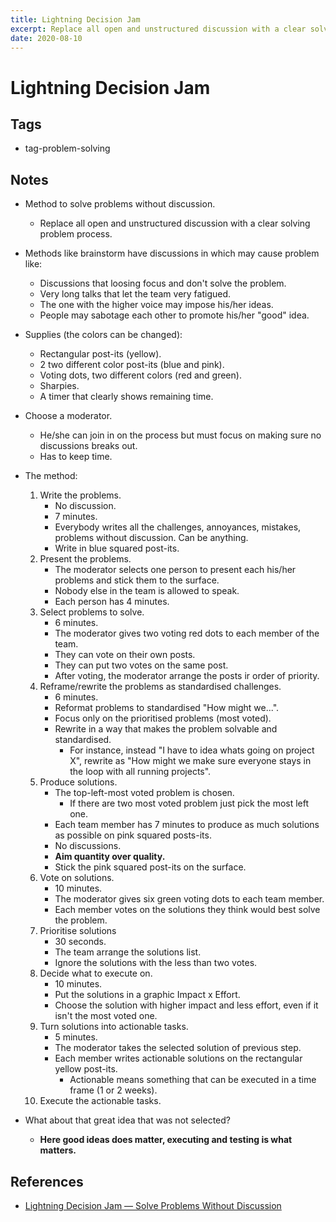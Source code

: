 ```yaml
---
title: Lightning Decision Jam
excerpt: Replace all open and unstructured discussion with a clear solving problem process.
date: 2020-08-10
---
```


# Lightning Decision Jam

## Tags

- tag-problem-solving

## Notes

- Method to solve problems without discussion.
  - Replace all open and unstructured discussion with a clear solving problem process.
- Methods like brainstorm have discussions in which may cause problem like:
  - Discussions that loosing focus and don't solve the problem.
  - Very long talks that let the team very fatigued.
  - The one with the higher voice may impose his/her ideas.
  - People may sabotage each other to promote his/her "good" idea.
- Supplies (the colors can be changed):
  - Rectangular post-its (yellow).
  - 2 two different color post-its (blue and pink).
  - Voting dots, two different colors (red and green).
  - Sharpies.
  - A timer that clearly shows remaining time.
- Choose a moderator.
  - He/she can join in on the process but must focus on making sure no discussions breaks out.
  - Has to keep time.
- The method:

  1. Write the problems.
     - No discussion.
     - 7 minutes.
     - Everybody writes all the challenges, annoyances, mistakes, problems without discussion. Can be anything.
     - Write in blue squared post-its.
  2. Present the problems.
     - The moderator selects one person to present each his/her problems and stick them to the surface.
     - Nobody else in the team is allowed to speak.
     - Each person has 4 minutes.
  3. Select problems to solve.
     - 6 minutes.
     - The moderator gives two voting red dots to each member of the team.
     - They can vote on their own posts.
     - They can put two votes on the same post.
     - After voting, the moderator arrange the posts ir order of priority.
  4. Reframe/rewrite the problems as standardised challenges.
     - 6 minutes.
     - Reformat problems to standardised "How might we...".
     - Focus only on the prioritised problems (most voted).
     - Rewrite in a way that makes the problem solvable and standardised.
       - For instance, instead "I have to idea whats going on project X", rewrite as "How might we make sure everyone stays in the loop with all running projects".
  5. Produce solutions.
     - The top-left-most voted problem is chosen.
       - If there are two most voted problem just pick the most left one.
     - Each team member has 7 minutes to produce as much solutions as possible on pink squared posts-its.
     - No discussions.
     - **Aim quantity over quality.**
     - Stick the pink squared post-its on the surface.
  6. Vote on solutions.
     - 10 minutes.
     - The moderator gives six green voting dots to each team member.
     - Each member votes on the solutions they think would best solve the problem.
  7. Prioritise solutions
     - 30 seconds.
     - The team arrange the solutions list.
     - Ignore the solutions with the less than two votes.
  8. Decide what to execute on.
     - 10 minutes.
     - Put the solutions in a graphic Impact x Effort.
     - Choose the solution with higher impact and less effort, even if it isn't the most voted one.
  9. Turn solutions into actionable tasks.
     - 5 minutes.
     - The moderator takes the selected solution of previous step.
     - Each member writes actionable solutions on the rectangular yellow post-its.
       - Actionable means something that can be executed in a time frame (1 or 2 weeks).
  10. Execute the actionable tasks.

- What about that great idea that was not selected?
  - **Here good ideas does matter, executing and testing is what matters.**

## References

- [Lightning Decision Jam — Solve Problems Without Discussion](https://medium.muz.li/a-super-simple-exercise-for-solving-almost-any-product-design-challenge-f9e6c0019d7d)
